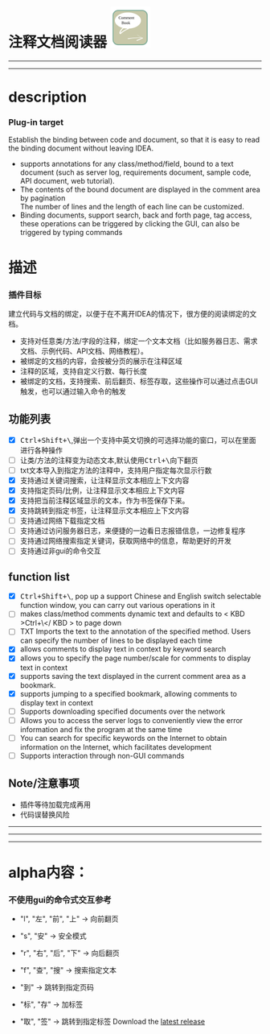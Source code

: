 # 注释文档阅读器  [![Downloads](src/main/resources/META-INF/pluginIcon.svg)](https://plugins.jetbrains.com/plugin/PLUGIN_ID)

----------------

<!-- Plugin description -->

---

# description

<div>
<h3> Plug-in target </h3>
<p> Establish the binding between code and document, so that it is easy to read the binding document without leaving IDEA. </p>
<ul>
<li> supports annotations for any class/method/field, bound to a text document (such as server log, requirements document, sample code, API document, web tutorial). </li>
<li> The contents of the bound document are displayed in the comment area by pagination </li>
The number of lines and the length of each line can be customized. </li>
<li> Binding documents, support search, back and forth page, tag access, these operations can be triggered by clicking the GUI, can also be triggered by typing commands </li>
</ul>
</div>

# 描述

<div>
  <h3>插件目标</h3>
  <p>建立代码与文档的绑定，以便于在不离开IDEA的情况下，很方便的阅读绑定的文档。</p>
  <ul>
    <li>支持对任意类/方法/字段的注释，绑定一个文本文档（比如服务器日志、需求文档、示例代码、API文档、网络教程）。</li>
    <li>被绑定的文档的内容，会按被分页的展示在注释区域</li>
    <li>注释的区域，支持自定义行数、每行长度</li>
    <li>被绑定的文档，支持搜索、前后翻页、标签存取，这些操作可以通过点击GUI触发，也可以通过输入命令的触发</li>
  </ul>
</div>


## 功能列表
- [x] <kbd>Ctrl+Shift+\\</kbd>,弹出一个支持中英文切换的可选择功能的窗口，可以在里面进行各种操作
- [ ] 让类/方法的注释变为动态文本,默认使用<kbd>Ctrl+\\</kbd>向下翻页
- [ ] txt文本导入到指定方法的注释中，支持用户指定每次显示行数
- [x] 支持通过关键词搜索，让注释显示文本相应上下文内容
- [x] 支持指定页码/比例，让注释显示文本相应上下文内容
- [x] 支持把当前注释区域显示的文本，作为书签保存下来。
- [x] 支持跳转到指定书签，让注释显示文本相应上下文内容
- [ ] 支持通过网络下载指定文档
- [ ] 支持通过访问服务器日志，来便捷的一边看日志报错信息，一边修复程序
- [ ] 支持通过网络搜索指定关键词，获取网络中的信息，帮助更好的开发
- [ ] 支持通过非gui的命令交互

## function list
- [x] <KBD>Ctrl+Shift+\\</KBD>, pop up a support Chinese and English switch selectable function window, you can carry out various operations in it
- [ ] makes class/method comments dynamic text and defaults to < KBD >Ctrl+\\</ KBD > to page down
- [ ] TXT Imports the text to the annotation of the specified method. Users can specify the number of lines to be
  displayed each time
- [x] allows comments to display text in context by keyword search
- [x] allows you to specify the page number/scale for comments to display text in context
- [x] supports saving the text displayed in the current comment area as a bookmark.
- [x] supports jumping to a specified bookmark, allowing comments to display text in context
- [ ] Supports downloading specified documents over the network
- [ ] Allows you to access the server logs to conveniently view the error information and fix the program at the same
  time
- [ ] You can search for specific keywords on the Internet to obtain information on the Internet, which facilitates
  development
- [ ] Supports interaction through non-GUI commands

## Note/注意事项

- 插件等待加载完成再用
- 代码误替换风险


<!-- Plugin description end -->
----------------

---


----

# alpha内容：

### 不使用gui的命令式交互参考

- "l", "左", "前", "上" -> 向前翻页

- "s", "安" -> 安全模式

- "r", "右", "后", "下" -> 向后翻页

- "f", "查", "搜" -> 搜索指定文本

- "到" -> 跳转到指定页码

- "标", "存" -> 加标签

- "取", "签" -> 跳转到指定标签
  Download the [latest release](https://github.com/boheastill/pd2/releases/latest)
